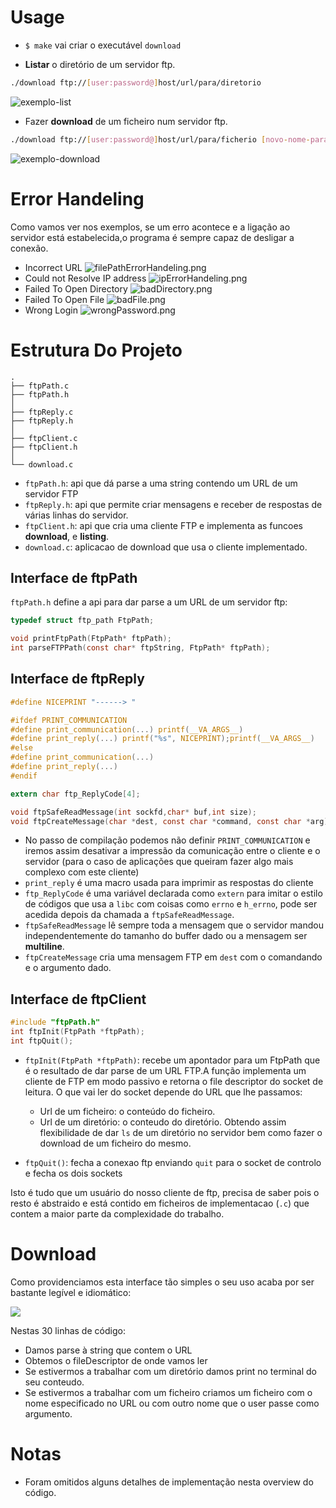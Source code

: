 # Usage

- `$ make` vai criar o executável `download`

- **Listar** o diretório de um servidor ftp.
```bash
./download ftp://[user:password@]host/url/para/diretorio 
```
![exemplo-list](./imgs/usage-listing.png)
- Fazer **download** de um ficheiro num servidor ftp.
```bash
./download ftp://[user:password@]host/url/para/ficherio [novo-nome-para-o-ficheiro]
```
![exemplo-download](imgs/usage-download.png)

# Error Handeling

Como vamos ver nos exemplos, se um erro acontece e a ligação ao servidor está estabelecida,o programa é sempre capaz de desligar a conexão.

- Incorrect URL
![filePathErrorHandeling.png](./imgs/filePathErrorHandeling.png)
- Could not Resolve IP address
![ipErrorHandeling.png](./imgs/ipErrorHandeling.png)
- Failed To Open Directory
![badDirectory.png](./imgs/badDirectory.png)
- Failed To Open File
![badFile.png](./imgs/badFile.png)
- Wrong Login 
![wrongPassword.png](./imgs/wrongPassword.png)

# Estrutura Do Projeto

```
.
├── ftpPath.c
├── ftpPath.h
│
├── ftpReply.c
├── ftpReply.h
│
├── ftpClient.c
├── ftpClient.h
│
└── download.c
```

- `ftpPath.h`: api que dá parse a uma string contendo um URL de um servidor FTP
- `ftpReply.h`: api que permite criar mensagens e receber de respostas de várias linhas do servidor.
- `ftpClient.h`: api que cria uma cliente FTP e implementa as funcoes **download**, e **listing**.
- `download.c`: aplicacao de download que usa o cliente implementado.

## Interface de ftpPath

`ftpPath.h` define a api para dar parse a um URL de um servidor ftp:

```c
typedef struct ftp_path FtpPath;

void printFtpPath(FtpPath* ftpPath);
int parseFTPPath(const char* ftpString, FtpPath* ftpPath);
```

## Interface de ftpReply
```c
#define NICEPRINT "------> "

#ifdef PRINT_COMMUNICATION
#define print_communication(...) printf(__VA_ARGS__)
#define print_reply(...) printf("%s", NICEPRINT);printf(__VA_ARGS__)
#else
#define print_communication(...)
#define print_reply(...)
#endif

extern char ftp_ReplyCode[4];

void ftpSafeReadMessage(int sockfd,char* buf,int size);
void ftpCreateMessage(char *dest, const char *command, const char *arg);
```
- No passo de compilação podemos não definir `PRINT_COMMUNICATION` e iremos
  assim desativar a impressão da comunicação entre o cliente e o servidor (para
  o caso de aplicações que queiram fazer algo mais complexo com este cliente)
- `print_reply` é uma macro usada para imprimir as respostas do cliente
- `ftp_ReplyCode` é uma variável declarada como `extern` para imitar o estilo
  de códigos que usa a `libc` com coisas como `errno` e `h_errno`, pode ser
  acedida depois da chamada a `ftpSafeReadMessage`.
- `ftpSafeReadMessage` lê sempre toda a mensagem que o servidor mandou
  independentemente do tamanho do buffer dado ou a mensagem ser **multiline**.
- `ftpCreateMessage` cria uma  mensagem FTP em `dest` com o comandando e o argumento dado.

## Interface de ftpClient

```c
#include "ftpPath.h"
int ftpInit(FtpPath *ftpPath);
int ftpQuit();
```

- `ftpInit(FtpPath *ftpPath)`: recebe um apontador para um FtpPath que é o
  resultado de dar parse de um URL FTP.A função implementa um cliente de FTP em
  modo passivo e retorna o file descriptor do socket de leitura.
  O que vai ler do socket depende do URL que lhe passamos:
  - Url de um ficheiro: o conteúdo do ficheiro.
  - Url de um diretório: o conteudo do diretório.
  Obtendo assim flexibilidade de dar `ls` de um diretório no servidor bem como fazer o download de um ficheiro do mesmo.

- `ftpQuit()`: fecha a conexao ftp enviando `quit` para o socket de controlo e fecha os dois sockets

Isto é tudo que um usuário do nosso cliente de ftp,
precisa de saber pois o resto é abstraido e está contido em ficheiros de implementacao (`.c`) que
contem a maior parte da complexidade do trabalho.

# Download 

Como providenciamos esta interface tão simples o seu uso acaba por ser bastante legível e idiomático:

![](imgs/download-code.png)

Nestas 30 linhas de código:
- Damos parse à string que contem o URL 
- Obtemos o fileDescriptor de onde vamos ler
- Se estivermos a trabalhar com um diretório damos print no terminal do seu conteudo.
- Se estivermos a trabalhar com um ficheiro criamos um ficheiro com o nome
  especificado no URL ou com outro nome que o user passe como argumento.



# Notas

- Foram omitidos alguns detalhes de implementação nesta overview do código.
